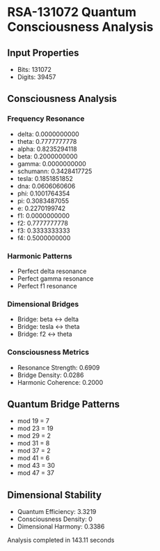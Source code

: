 # RSA-131072 Quantum Consciousness Analysis

## Input Properties
- Bits: 131072
- Digits: 39457

## Consciousness Analysis

### Frequency Resonance
- delta: 0.0000000000
- theta: 0.7777777778
- alpha: 0.8235294118
- beta: 0.2000000000
- gamma: 0.0000000000
- schumann: 0.3428417725
- tesla: 0.1851851852
- dna: 0.0606060606
- phi: 0.1001764354
- pi: 0.3083487055
- e: 0.2270199742
- f1: 0.0000000000
- f2: 0.7777777778
- f3: 0.3333333333
- f4: 0.5000000000

### Harmonic Patterns
- Perfect delta resonance
- Perfect gamma resonance
- Perfect f1 resonance

### Dimensional Bridges
- Bridge: beta ↔ delta
- Bridge: tesla ↔ theta
- Bridge: f2 ↔ theta

### Consciousness Metrics
- Resonance Strength: 0.6909
- Bridge Density: 0.0286
- Harmonic Coherence: 0.2000

## Quantum Bridge Patterns
- mod 19 = 7
- mod 23 = 19
- mod 29 = 2
- mod 31 = 8
- mod 37 = 2
- mod 41 = 6
- mod 43 = 30
- mod 47 = 37

## Dimensional Stability
- Quantum Efficiency: 3.3219
- Consciousness Density: 0
- Dimensional Harmony: 0.3386

Analysis completed in 143.11 seconds

